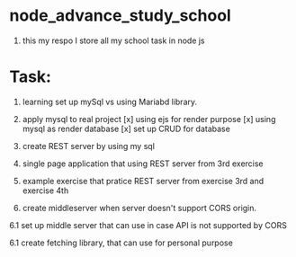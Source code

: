 # node_advance_study_school

1. this my respo I store all my school task in node js

# Task:

1. learning set up mySql vs using Mariabd library.

2. apply mysql to real project
   [x] using ejs for render purpose
   [x] using mysql as render database
   [x] set up CRUD for database

3. create REST server by using my sql

4. single page application that using REST server from 3rd exercise

5. example exercise that pratice REST server from exercise 3rd and exercise 4th

6. create middleserver when server doesn't support CORS origin.

<p>6.1 set up middle server that can use in case API is not supported by CORS</p>
<p>6.1 create fetching library, that can use for personal purpose</p>

